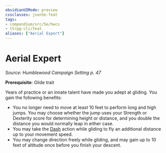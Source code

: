 ```yaml
---
obsidianUIMode: preview
cssclasses: json5e-feat
tags:
- compendium/src/5e/hwcs
- ttrpg-cli/feat
aliases: ["Aerial Expert"]
---
```

# Aerial Expert
*Source: Humblewood Campaign Setting p. 47*  

**Prerequisite**: Glide trait

Years of practice or an innate talent have made you adept at gliding. You gain the following benefits:

- You no longer need to move at least 10 feet to perform long and high jumps. You may choose whether the jump uses your Strength or Dexterity score for determining height or distance, and you double the distance you would normally leap in either case.  
- You may take the [Dash](/3-Mechanics/CLI/rules/actions.md#Dash) action while gliding to fly an additional distance up to your movement speed.  
- You may change direction freely while gliding, and may gain up to 10 feet of altitude once before you finish your descent.